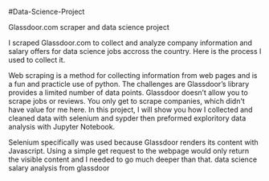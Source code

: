 #Data-Science-Project

Glassdoor.com scraper and data science project

I scraped Glassdoor.com to collect and analyze company information and salary offers for data science jobs accross the country. Here is the process I used to collect it.

Web scraping is a method for collecting information from web pages and is a fun and practicle use of python. The challenges are Glassdoor’s library provides a limited number of data points. Glassdoor doesn’t allow you to scrape jobs or reviews. You only get to scrape companies, which didn't have value for me here. In this project, I will show you how I collected and cleaned data with selenium and sypder then preformed exploritory data analysis with Jupyter Notebook.

Selenium specifically was used because Glassdoor renders its content with Javascript. Using a simple get request to the webpage would only return the visible content and I needed to go much deeper than that.
data science salary analysis from glassdoor
